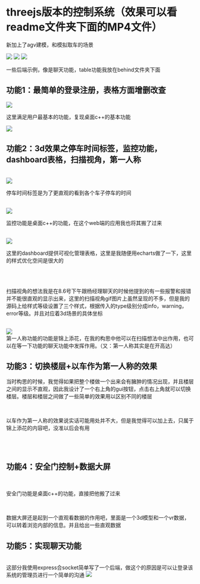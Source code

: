 # threejs版本的控制系统（效果可以看readme文件夹下面的MP4文件）

新加上了agv建模，和模拟取车的场景

<img src="./readme/agv.png" />

<img src="./readme/agv1.png" />

<img src="./readme/agv2.png" />


一些后端示例，像是聊天功能，table功能我放在behind文件夹下面




## 功能1：最简单的登录注册，表格方面增删改查


<img src="./readme/login.png" />

这里满足用户最基本的功能，复现桌面c++的基本功能

<img src="./readme/table.png" />
<br>

## 功能2：3d效果之停车时间标签，监控功能，dashboard表格，扫描视角，第一人称

<br>

<img src="./readme/标签.png" />

<br>

停车时间标签是为了更直观的看到各个车子停车的时间


<br>
<img src="./readme/监控录像.png" />

<br>

监控功能是桌面c++的功能，在这个web端的应用我也将其搬了过来

<br>

<img src="./readme/表格1.png" />
<br>

这里的dashboard提供可视化管理表格，这里是我随便用echarts做了一下，这里的样式优化空间是很大的

<br>

<br>

扫描视角的想法我是在8.6号下午跟杨经理聊天的时候他提到的有一些报警和报错并不能很直观的显示出来，这里的扫描视角gif图片上虽然呈现的不多，但是我的源码上给样式等级设置了三个样式，根据传入的type级别分成info，warning，error等级。并且对应着3d场景的具体坐标

<br>
<img src="./readme/扫描1.png" />

<br>
第一人称功能的功能是锦上添花，在我的构思中他可以在扫描想法中出作用，也可以在等一下功能的聊天功能中发挥作用。（又：第一人称其实是在开高达）
<br>





## 功能3：切换楼层+以车作为第一人称的效果

当时构思的时候，我觉得如果把整个楼做一个出来会有臃肿的情况出现，并且楼层之间的显示不直观，因此我设计了一个右上角的gui按钮，点击右上角就可以切换楼层。楼层和楼层之间做了一些简单的效果用以区别不同的楼层



<br>

以车作为第一人称的效果说实话可能用处并不大，但是我觉得可以加上去，只属于锦上添花的内容吧，没准以后会有用

<br>

<br>

## 功能4：安全门控制+数据大屏

<br>

安全门功能是桌面c++的功能，直接把他搬了过来

<br>

数据大屏还是起到一个直观看数据的作用吧，里面是一个3d模型和一个vr数据，可以转着浏览内部的信息。并且给出一些直观数据





## 功能5：实现聊天功能
<br/>
这部分我使用express合socket简单写了一个后端，做这个的原因是可以让登录该系统的管理员进行一个简单的沟通

<img src="./readme/聊天.png" />
